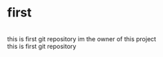 # first
<br>
this is first git repository
im the owner of this project
<br>
this is first git repository
